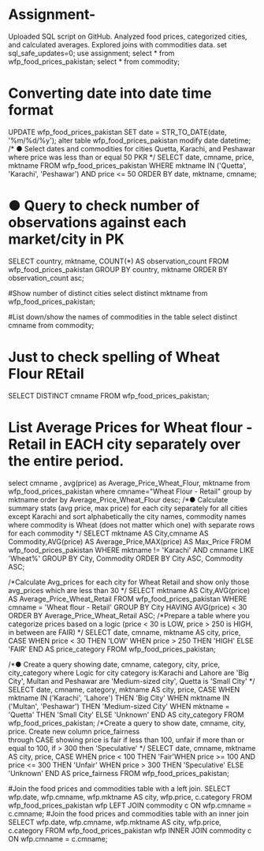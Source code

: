 # Assignment-
Uploaded SQL script on GitHub. Analyzed food prices, categorized cities, and calculated averages. Explored joins with commodities data.
set sql_safe_updates=0;
use assignment;
select * from wfp_food_prices_pakistan;
select * from commodity;
# Converting date into date time format
UPDATE wfp_food_prices_pakistan SET date = STR_TO_DATE(date, '%m/%d/%y');
alter table wfp_food_prices_pakistan modify date datetime;
/*
●	Select dates and commodities for cities Quetta, Karachi, and Peshawar where price 
was less than or equal 50 PKR
*/
SELECT date, cmname, price, mktname FROM wfp_food_prices_pakistan
WHERE mktname IN ('Quetta', 'Karachi', 'Peshawar') 
      AND price <= 50 
ORDER BY date, mktname, cmname;

# ●	Query to check number of observations against each market/city in PK
SELECT country, mktname, COUNT(*) AS observation_count FROM wfp_food_prices_pakistan
GROUP BY country, mktname
ORDER BY observation_count asc;

#Show number of distinct cities
select distinct mktname from wfp_food_prices_pakistan;

#List down/show the names of commodities in the table
select distinct cmname from commodity;


# Just to check spelling of Wheat Flour REtail
SELECT DISTINCT cmname FROM wfp_food_prices_pakistan;
# List Average Prices for Wheat flour - Retail in EACH city separately over the entire period.
select cmname , avg(price) as Average_Price_Wheat_Flour, mktname from wfp_food_prices_pakistan
where cmname="Wheat Flour - Retail"
group by mktname
order by Average_Price_Wheat_Flour desc;
/*●	Calculate summary stats (avg price, max price) for each city separately for all 
cities except Karachi and sort alphabetically the city names, commodity names where 
commodity is Wheat (does not matter which one) with separate rows for each commodity
*/
SELECT mktname AS City,cmname AS Commodity,AVG(price) AS Average_Price,MAX(price) AS Max_Price FROM 
wfp_food_prices_pakistan
WHERE mktname != 'Karachi' AND cmname LIKE 'Wheat%'
GROUP BY City, Commodity
ORDER BY City ASC, Commodity ASC;

/*Calculate Avg_prices for each city for Wheat Retail and show only those avg_prices which 
are less than 30
*/
SELECT mktname AS City,AVG(price) AS Average_Price_Wheat_Retail FROM wfp_food_prices_pakistan
WHERE cmname = 'Wheat flour - Retail'
GROUP BY City HAVING AVG(price) < 30
ORDER BY Average_Price_Wheat_Retail ASC;
/*Prepare a table where you categorize prices based on a logic (price < 30 
is LOW, price > 250 is HIGH, in between are FAIR)
*/
SELECT date, cmname, mktname AS city, price,
CASE WHEN price < 30 THEN 'LOW' WHEN price > 250 THEN 'HIGH' ELSE 'FAIR' END AS price_category
FROM wfp_food_prices_pakistan;

/*●	Create a query showing date, cmname, category, city, price, city_category where Logic for 
city category is:Karachi and Lahore are 'Big City', Multan and Peshawar are 'Medium-sized 
city', Quetta is 'Small City'
*/
SELECT date, cmname, category, mktname AS city, price,
CASE WHEN mktname IN ('Karachi', 'Lahore') THEN 'Big City'
WHEN mktname IN ('Multan', 'Peshawar') THEN 'Medium-sized City'
WHEN mktname = 'Quetta' THEN 'Small City'
ELSE 'Unknown' END AS city_category
FROM wfp_food_prices_pakistan;
/*Create a query to show date, cmname, city, price. Create new column price_fairness \
through CASE showing price is fair if less than 100, unfair if more than or equal 
to 100, if > 300 then 'Speculative'
*/
SELECT date, cmname, mktname AS city, price,
CASE WHEN price < 100 THEN 'Fair'WHEN price >= 100 AND price <= 300 THEN 'Unfair'
WHEN price > 300 THEN 'Speculative' ELSE 'Unknown' END AS price_fairness
FROM wfp_food_prices_pakistan;

#Join the food prices and commodities table with a left join. 
SELECT wfp.date, wfp.cmname, wfp.mktname AS city, wfp.price, c.category
FROM wfp_food_prices_pakistan wfp
LEFT JOIN commodity c ON wfp.cmname = c.cmname;
#Join the food prices and commodities table with an inner join
SELECT wfp.date, wfp.cmname, wfp.mktname AS city, wfp.price, c.category
FROM wfp_food_prices_pakistan wfp
INNER JOIN commodity c ON wfp.cmname = c.cmname;

